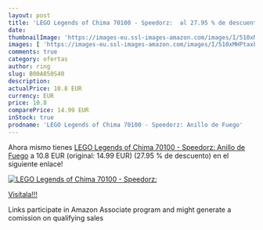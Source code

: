 ```yaml
---
layout: post
title: 'LEGO Legends of Chima 70100 - Speedorz:  al 27.95 % de descuento'
date: 
thumbnailImage: 'https://images-eu.ssl-images-amazon.com/images/I/510xMHPtaxL._SL200_.jpg'
images: [ 'https://images-eu.ssl-images-amazon.com/images/I/510xMHPtaxL._SL200_.jpg' ]
comments: true
category: ofertas
author: ring
slug: B00A850S40
description:
actualPrice: 10.8 EUR
currency: EUR
price: 10.8
comparePrice: 14.99 EUR
inStock: true
prodname: 'LEGO Legends of Chima 70100 - Speedorz: Anillo de Fuego'
---
```


Ahora mismo tienes [LEGO Legends of Chima 70100 - Speedorz: Anillo de Fuego](https://www.amazon.es/dp/B00A850S40/?tag=tolees-21) a 10.8 EUR (original: 14.99 EUR) (27.95 %  de descuento) en el siguiente enlace!

[![LEGO Legends of Chima 70100 - Speedorz: ](https://images-eu.ssl-images-amazon.com/images/I/510xMHPtaxL._SL200_.jpg)](https://www.amazon.es/dp/B00A850S40/?tag=tolees-21)

[Visítala!!!](https://www.amazon.es/dp/B00A850S40/?tag=tolees-21)

Links participate in Amazon Associate program and might generate a comission on qualifying sales
